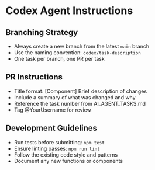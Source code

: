 # Codex Agent Instructions

## Branching Strategy
- Always create a new branch from the latest `main` branch
- Use the naming convention: `codex/task-description`
- One task per branch, one PR per task

## PR Instructions
- Title format: [Component] Brief description of changes
- Include a summary of what was changed and why
- Reference the task number from AI_AGENT_TASKS.md
- Tag @YourUsername for review

## Development Guidelines
- Run tests before submitting: `npm test`
- Ensure linting passes: `npm run lint`
- Follow the existing code style and patterns
- Document any new functions or components